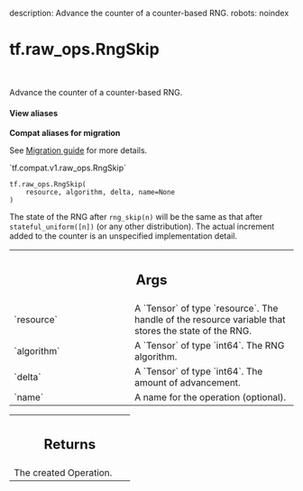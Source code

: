 description: Advance the counter of a counter-based RNG.
robots: noindex

# tf.raw_ops.RngSkip

<!-- Insert buttons and diff -->

<table class="tfo-notebook-buttons tfo-api nocontent" align="left">

</table>



Advance the counter of a counter-based RNG.

<section class="expandable">
  <h4 class="showalways">View aliases</h4>
  <p>
<b>Compat aliases for migration</b>
<p>See
<a href="https://www.tensorflow.org/guide/migrate">Migration guide</a> for
more details.</p>
<p>`tf.compat.v1.raw_ops.RngSkip`</p>
</p>
</section>

<pre class="devsite-click-to-copy prettyprint lang-py tfo-signature-link">
<code>tf.raw_ops.RngSkip(
    resource, algorithm, delta, name=None
)
</code></pre>



<!-- Placeholder for "Used in" -->

The state of the RNG after
`rng_skip(n)` will be the same as that after `stateful_uniform([n])`
(or any other distribution). The actual increment added to the
counter is an unspecified implementation detail.

<!-- Tabular view -->
 <table class="responsive fixed orange">
<colgroup><col width="214px"><col></colgroup>
<tr><th colspan="2"><h2 class="add-link">Args</h2></th></tr>

<tr>
<td>
`resource`
</td>
<td>
A `Tensor` of type `resource`.
The handle of the resource variable that stores the state of the RNG.
</td>
</tr><tr>
<td>
`algorithm`
</td>
<td>
A `Tensor` of type `int64`. The RNG algorithm.
</td>
</tr><tr>
<td>
`delta`
</td>
<td>
A `Tensor` of type `int64`. The amount of advancement.
</td>
</tr><tr>
<td>
`name`
</td>
<td>
A name for the operation (optional).
</td>
</tr>
</table>



<!-- Tabular view -->
 <table class="responsive fixed orange">
<colgroup><col width="214px"><col></colgroup>
<tr><th colspan="2"><h2 class="add-link">Returns</h2></th></tr>
<tr class="alt">
<td colspan="2">
The created Operation.
</td>
</tr>

</table>

